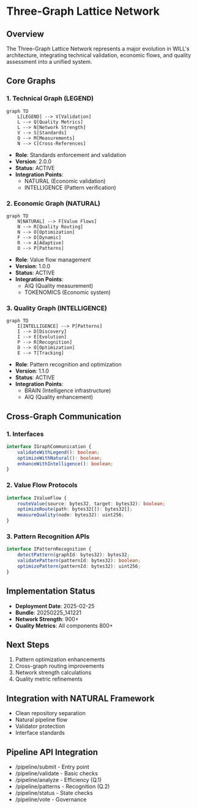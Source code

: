 # Three-Graph Lattice Network

## Overview
The Three-Graph Lattice Network represents a major evolution in WILL's architecture, integrating technical validation, economic flows, and quality assessment into a unified system.

## Core Graphs

### 1. Technical Graph (LEGEND)
```mermaid
graph TD
    L[LEGEND] --> V[Validation]
    L --> Q[Quality Metrics]
    L --> N[Network Strength]
    V --> S[Standards]
    Q --> M[Measurements]
    N --> C[Cross-References]
```

- **Role**: Standards enforcement and validation
- **Version**: 2.0.0
- **Status**: ACTIVE
- **Integration Points**: 
  * NATURAL (Economic validation)
  * INTELLIGENCE (Pattern verification)

### 2. Economic Graph (NATURAL)
```mermaid
graph TD
    N[NATURAL] --> F[Value Flows]
    N --> R[Quality Routing]
    N --> O[Optimization]
    F --> D[Dynamic]
    R --> A[Adaptive]
    O --> P[Patterns]
```

- **Role**: Value flow management
- **Version**: 1.0.0
- **Status**: ACTIVE
- **Integration Points**:
  * AIQ (Quality measurement)
  * TOKENOMICS (Economic system)

### 3. Quality Graph (INTELLIGENCE)
```mermaid
graph TD
    I[INTELLIGENCE] --> P[Patterns]
    I --> D[Discovery]
    I --> E[Evolution]
    P --> R[Recognition]
    D --> O[Optimization]
    E --> T[Tracking]
```

- **Role**: Pattern recognition and optimization
- **Version**: 1.1.0
- **Status**: ACTIVE
- **Integration Points**:
  * BRAIN (Intelligence infrastructure)
  * AIQ (Quality enhancement)

## Cross-Graph Communication

### 1. Interfaces
```typescript
interface IGraphCommunication {
    validateWithLegend(): boolean;
    optimizeWithNatural(): boolean;
    enhanceWithIntelligence(): boolean;
}
```

### 2. Value Flow Protocols
```typescript
interface IValueFlow {
    routeValue(source: bytes32, target: bytes32): boolean;
    optimizeRoute(path: bytes32[]): bytes32[];
    measureQuality(node: bytes32): uint256;
}
```

### 3. Pattern Recognition APIs
```typescript
interface IPatternRecognition {
    detectPattern(graphId: bytes32): bytes32;
    validatePattern(patternId: bytes32): boolean;
    optimizePattern(patternId: bytes32): uint256;
}
```

## Implementation Status
- **Deployment Date**: 2025-02-25
- **Bundle**: 20250225_141221
- **Network Strength**: 900+
- **Quality Metrics**: All components 800+

## Next Steps
1. Pattern optimization enhancements
2. Cross-graph routing improvements
3. Network strength calculations
4. Quality metric refinements


## Integration with NATURAL Framework
- Clean repository separation
- Natural pipeline flow
- Validator protection
- Interface standards

## Pipeline API Integration
- /pipeline/submit - Entry point
- /pipeline/validate - Basic checks
- /pipeline/analyze - Efficiency (Q.1)
- /pipeline/patterns - Recognition (Q.2)
- /pipeline/status - State checks
- /pipeline/vote - Governance